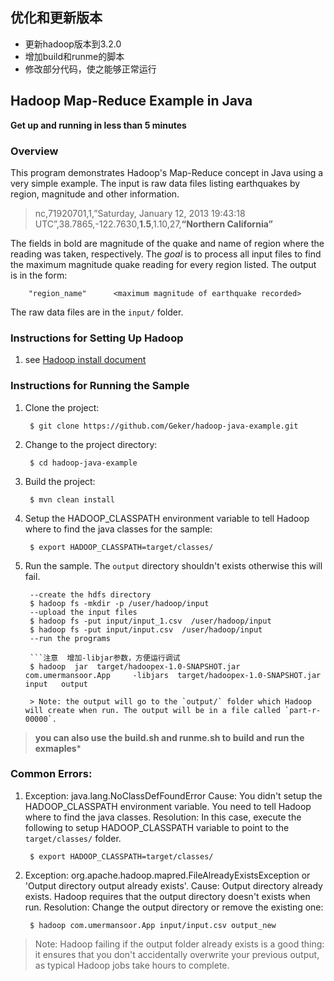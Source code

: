 ## 优化和更新版本

* 更新hadoop版本到3.2.0
* 增加build和runme的脚本
* 修改部分代码，使之能够正常运行

## Hadoop Map-Reduce Example in Java

**Get up and running in less than 5 minutes**

### Overview
This program demonstrates Hadoop's Map-Reduce concept in Java using a very simple example. The input is raw data files listing earthquakes by region, magnitude and other information.

> nc,71920701,1,”Saturday, January 12, 2013 19:43:18 UTC”,38.7865,-122.7630,**1.5**,1.10,27,**“Northern California”**

The fields in bold are magnitude of the quake and name of region where the reading was taken, respectively. The _goal_ is to process all input files to find the maximum magnitude quake reading for every region listed. The output is in the form:

        "region_name"      <maximum magnitude of earthquake recorded>

The raw data files are in the `input/` folder.

### Instructions for Setting Up Hadoop
1. see   [Hadoop install document](http://hadoop.apache.org/docs/stable/hadoop-project-dist/hadoop-common/SingleCluster.html)



### Instructions for Running the Sample
1. Clone the project:

	    $ git clone https://github.com/Geker/hadoop-java-example.git

2. Change to the project directory:

	    $ cd hadoop-java-example

3. Build the project:

	    $ mvn clean install

4. Setup the HADOOP_CLASSPATH environment variable to tell Hadoop where to find the java classes for the sample:

	    $ export HADOOP_CLASSPATH=target/classes/

5. Run the sample. The `output` directory shouldn't exists otherwise this will fail.

        --create the hdfs directory
        $ hadoop fs -mkdir -p /user/hadoop/input
        --upload the input files
        $ hadoop fs -put input/input_1.csv  /user/hadoop/input
        $ hadoop fs -put input/input.csv  /user/hadoop/input
        --run the programs

        ```注意  增加-libjar参数，方便运行调试
        $ hadoop  jar  target/hadoopex-1.0-SNAPSHOT.jar     com.umermansoor.App     -libjars  target/hadoopex-1.0-SNAPSHOT.jar    input   output
        
        > Note: the output will go to the `output/` folder which Hadoop will create when run. The output will be in a file called `part-r-00000`.



 
 >**you can also use the build.sh and runme.sh to build and run the exmaples***



### Common Errors:
1. Exception: java.lang.NoClassDefFoundError
Cause: You didn't setup the HADOOP_CLASSPATH environment variable. You need to tell Hadoop where to find the java classes.
Resolution: In this case, execute the following to setup HADOOP_CLASSPATH variable to point to the `target/classes/` folder.

        $ export HADOOP_CLASSPATH=target/classes/

2. Exception: org.apache.hadoop.mapred.FileAlreadyExistsException or 'Output directory output already exists'.
Cause: Output directory already exists. Hadoop requires that the output directory doesn't exists when run.
Resolution: Change the output directory or remove the existing one:

        $ hadoop com.umermansoor.App input/input.csv output_new

> Note: Hadoop failing if the output folder already exists is a good thing: it ensures that you don't accidentally overwrite your previous output, as typical Hadoop jobs take hours to complete.

